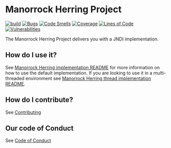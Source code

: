 # Manorrock Herring Project

[![build](https://github.com/manorrock/herring/actions/workflows/build.yml/badge.svg)](https://github.com/manorrock/herring/actions/workflows/build.yml)
[![Bugs](https://sonarcloud.io/api/project_badges/measure?project=manorrock_herring&metric=bugs)](https://sonarcloud.io/summary/new_code?id=manorrock_herring)
[![Code Smells](https://sonarcloud.io/api/project_badges/measure?project=manorrock_herring&metric=code_smells)](https://sonarcloud.io/summary/new_code?id=manorrock_herring)
[![Coverage](https://sonarcloud.io/api/project_badges/measure?project=manorrock_herring&metric=coverage)](https://sonarcloud.io/summary/new_code?id=manorrock_herring)
[![Lines of Code](https://sonarcloud.io/api/project_badges/measure?project=manorrock_herring&metric=ncloc)](https://sonarcloud.io/summary/new_code?id=manorrock_herring)
[![Vulnerabilities](https://sonarcloud.io/api/project_badges/measure?project=manorrock_herring&metric=vulnerabilities)](https://sonarcloud.io/summary/new_code?id=manorrock_herring)

The Manorrock Herring Project delivers you with a JNDI implementation.

## How do I use it?

See [Manorrock Herring implementation README](herring/README.md) for more 
information on how to use the default implementation. If you are looking to use
it in a multi-threaded environment see 
[Manorrock Herring thread implementation README](thread/README.md).

## How do I contribute?

See [Contributing](CONTRIBUTING.md)

## Our code of Conduct

See [Code of Conduct](CODE_OF_CONDUCT.md)
